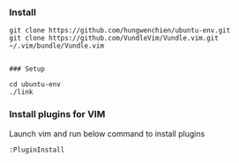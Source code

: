 ### Install

```
git clone https://github.com/hungwenchien/ubuntu-env.git
git clone https://github.com/VundleVim/Vundle.vim.git ~/.vim/bundle/Vundle.vim


### Setup

cd ubuntu-env
./link
```


### Install plugins for VIM

Launch vim and run below command to install plugins
```
:PluginInstall
```
